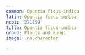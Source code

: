 ```yaml
---
common: Opuntia ficus-indica
latin: Opuntia ficus-indica
ncbi: '371859'
title: Opuntia ficus-indica
group: Plants and Fungi
image: .na.character

---
```

